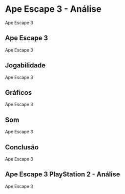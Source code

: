 ---
---

# Ape Escape 3 - Análise

Ape Escape 3

## Ape Escape 3

Ape Escape 3

## Jogabilidade

Ape Escape 3

## Gráficos

Ape Escape 3

## Som

Ape Escape 3

## Conclusão

Ape Escape 3

## Ape Escape 3 PlayStation 2 - Análise

Ape Escape 3
